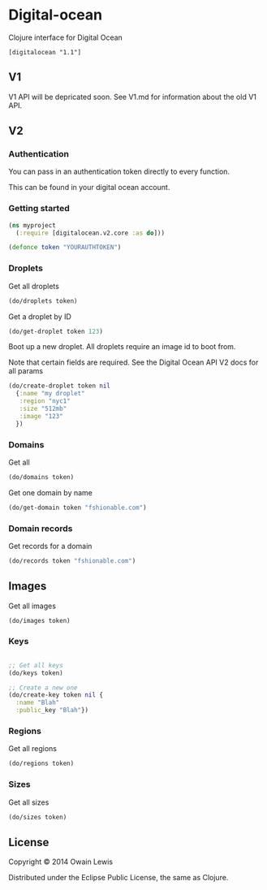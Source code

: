 # Digital-ocean

Clojure interface for Digital Ocean

```
[digitalocean "1.1"]
```

## V1

V1 API will be depricated soon. See V1.md for information about the old V1 API.

## V2

### Authentication

You can pass in an authentication token directly to every function.

This can be found in your digital ocean account.

### Getting started

```clojure
(ns myproject
  (:require [digitalocean.v2.core :as do]))

(defonce token "YOURAUTHTOKEN")

```

### Droplets

Get all droplets

```clojure
(do/droplets token)
```

Get a droplet by ID

```clojure
(do/get-droplet token 123)
```

Boot up a new droplet. All droplets require an image id to boot from.

Note that certain fields are required. See the Digital Ocean API V2 docs for all params

```clojure
(do/create-droplet token nil
  {:name "my droplet"
   :region "nyc1"
   :size "512mb"
   :image "123"
  })
```

### Domains

Get all

```clojure
(do/domains token)
```

Get one domain by name

```clojure
(do/get-domain token "fshionable.com")
```

### Domain records

Get records for a domain

```clojure
(do/records token "fshionable.com")
```

## Images

Get all images

```clojure
(do/images token)
```

### Keys

```clojure

;; Get all keys
(do/keys token)

;; Create a new one
(do/create-key token nil {
  :name "Blah"
  :public_key "Blah"})

```

### Regions

Get all regions

```clojure
(do/regions token)
```

### Sizes

Get all sizes

```clojure
(do/sizes token)
```

## License

Copyright © 2014 Owain Lewis

Distributed under the Eclipse Public License, the same as Clojure.
